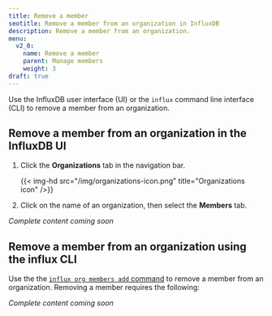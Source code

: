 ```yaml
---
title: Remove a member
seotitle: Remove a member from an organization in InfluxDB
description: Remove a member from an organization.
menu:
  v2_0:
    name: Remove a member
    parent: Manage members
    weight: 3
draft: true
---
```


Use the InfluxDB user interface (UI) or the `influx` command line interface (CLI)
to remove a member from an organization.

## Remove a member from an organization in the InfluxDB UI

1. Click the **Organizations** tab in the navigation bar.

    {{< img-hd src="/img/organizations-icon.png" title="Organizations icon" />}}

2. Click on the name of an organization, then select the **Members** tab.

_Complete content coming soon_

## Remove a member from an organization using the influx CLI

Use the the [`influx org members add` command](/v2.0/reference/cli/influx/org/members/add)
to remove a member from an organization. Removing a member requires the following:

_Complete content coming soon_
